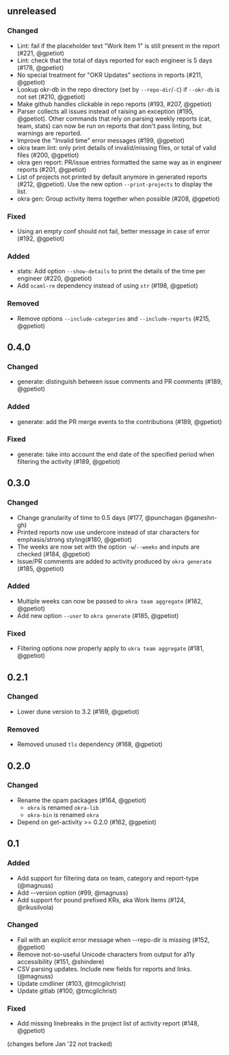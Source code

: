 ## unreleased

### Changed

- Lint: fail if the placeholder text "Work Item 1" is still present in the report (#221, @gpetiot)
- Lint: check that the total of days reported for each engineer is 5 days (#178, @gpetiot)
- No special treatment for "OKR Updates" sections in reports (#211, @gpetiot)
- Lookup okr-db in the repo directory (set by `--repo-dir`/`-C`) if `--okr-db` is not set (#210, @gpetiot)
- Make github handles clickable in repo reports (#193, #207, @gpetiot)
- Parser collects all issues instead of raising an exception (#195, @gpetiot).
  Other commands that rely on parsing weekly reports (cat, team, stats) can now be run on reports that don't pass linting, but warnings are reported.
- Improve the "Invalid time" error messages (#199, @gpetiot)
- okra team lint: only print details of invalid/missing files, or total of valid files (#200, @gpetiot)
- okra gen report: PR/issue entries formatted the same way as in engineer reports (#201, @gpetiot)
- List of projects not printed by default anymore in generated reports (#212, @gpetiot).
  Use the new option `--print-projects` to display the list.
- okra gen: Group activity items together when possible (#208, @gpetiot)

### Fixed

- Using an empty conf should not fail, better message in case of error (#192, @gpetiot)

### Added

- stats: Add option `--show-details` to print the details of the time per engineer (#220, @gpetiot)
- Add `ocaml-re` dependency instead of using `str` (#198, @gpetiot)

### Removed

- Remove options `--include-categories` and `--include-reports` (#215, @gpetiot)

## 0.4.0

### Changed

- generate: distinguish between issue comments and PR comments (#189, @gpetiot)

### Added

- generate: add the PR merge events to the contributions (#189, @gpetiot)

### Fixed

- generate: take into account the end date of the specified period when filtering the activity (#189, @gpetiot)

## 0.3.0

### Changed

- Change granularity of time to 0.5 days (#177, @punchagan @ganeshn-gh)
- Printed reports now use undercore instead of star characters for emphasis/strong styling(#180, @gpetiot)
- The weeks are now set with the option `-w`/`--weeks` and inputs are checked (#184, @gpetiot)
- Issue/PR comments are added to activity produced by `okra generate` (#185, @gpetiot)

### Added

- Multiple weeks can now be passed to `okra team aggregate` (#182, @gpetiot)
- Add new option `--user` to `okra generate` (#185, @gpetiot)

### Fixed

- Filtering options now properly apply to `okra team aggregate` (#181, @gpetiot)

## 0.2.1

### Changed

- Lower dune version to 3.2 (#169, @gpetiot)

### Removed

- Removed unused `tls` dependency (#168, @gpetiot)

## 0.2.0

### Changed

- Rename the opam packages (#164, @gpetiot)
  + `okra` is renamed `okra-lib`
  + `okra-bin` is renamed `okra`
- Depend on get-activity >= 0.2.0 (#162, @gpetiot)

## 0.1

### Added

- Add support for filtering data on team, category and report-type (@magnuss)
- Add --version option (#99, @magnuss)
- Add support for pound prefixed KRs, aka Work Items (#124, @rikusilvola)

### Changed

- Fail with an explicit error message when --repo-dir is missing (#152, @gpetiot)
- Remove not-so-useful Unicode characters from output for a11y accessibility (#151, @shindere)
- CSV parsing updates. Include new fields for reports and links. (@magnuss)
- Update cmdliner (#103, @tmcgilchrist)
- Update gitlab (#100, @tmcgilchrist)

### Fixed

- Add missing linebreaks in the project list of activity report (#148, @gpetiot)

(changes before Jan '22 not tracked)
